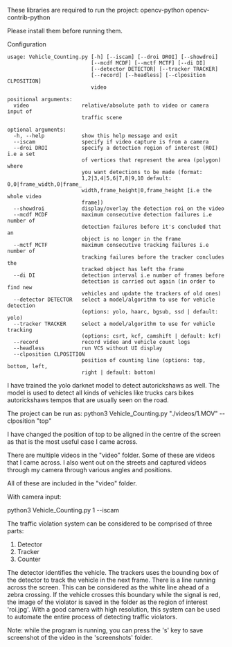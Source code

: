 These libraries are required to run the project:
opencv-python
opencv-contrib-python

Please install them before running them.

Configuration
```
usage: Vehicle_Counting.py [-h] [--iscam] [--droi DROI] [--showdroi]
                           [--mcdf MCDF] [--mctf MCTF] [--di DI]
                           [--detector DETECTOR] [--tracker TRACKER]
                           [--record] [--headless] [--clposition CLPOSITION]
                           video

positional arguments:
  video                 relative/absolute path to video or camera input of
                        traffic scene

optional arguments:
  -h, --help            show this help message and exit
  --iscam               specify if video capture is from a camera
  --droi DROI           specify a detection region of interest (ROI) i.e a set
                        of vertices that represent the area (polygon) where
                        you want detections to be made (format:
                        1,2|3,4|5,6|7,8|9,10 default: 0,0|frame_width,0|frame_
                        width,frame_height|0,frame_height [i.e the whole video
                        frame])
  --showdroi            display/overlay the detection roi on the video
  --mcdf MCDF           maximum consecutive detection failures i.e number of
                        detection failures before it's concluded that an
                        object is no longer in the frame
  --mctf MCTF           maximum consecutive tracking failures i.e number of
                        tracking failures before the tracker concludes the
                        tracked object has left the frame
  --di DI               detection interval i.e number of frames before
                        detection is carried out again (in order to find new
                        vehicles and update the trackers of old ones)
  --detector DETECTOR   select a model/algorithm to use for vehicle detection
                        (options: yolo, haarc, bgsub, ssd | default: yolo)
  --tracker TRACKER     select a model/algorithm to use for vehicle tracking
                        (options: csrt, kcf, camshift | default: kcf)
  --record              record video and vehicle count logs
  --headless            run VCS without UI display
  --clposition CLPOSITION
                        position of counting line (options: top, bottom, left,
                        right | default: bottom)
```

I have trained the yolo darknet model to detect autorickshaws as well.
The model is used to detect all kinds of vehicles like trucks cars bikes autorickshaws tempos that are usually seen on the road. 

The project can be run as:
python3 Vehicle_Counting.py "./videos/1.MOV" --clposition "top"

I have changed the position of top to be aligned in the centre of the screen as that is the most useful case I came across.

There are multiple videos in the "video" folder. Some of these are videos that I came across. 
I also went out on the streets and captured videos through my camera through various angles and positions.

All of these are included in the "video" folder.


With camera input:

python3 Vehicle_Counting.py 1 --iscam



The traffic violation system can be considered to be comprised of three parts:
1. Detector
2. Tracker
3. Counter

The detector identifies the vehicle.
The trackers uses the bounding box of the detector to track the vehicle in the next frame.
There is a line running across the screen.
This can be considered as the white line ahead of a zebra crossing.
If the vehicle crosses this boundary while the signal is red, the image of the violator is saved in the folder as the region of interest 'roi.jpg'. 
With a good camera with high resolution, this system can be used to automate the entire process of detecting traffic violators.

Note:
while the program is running, you can press the 's' key to save screenshot of the video in the 'screenshots' folder.
